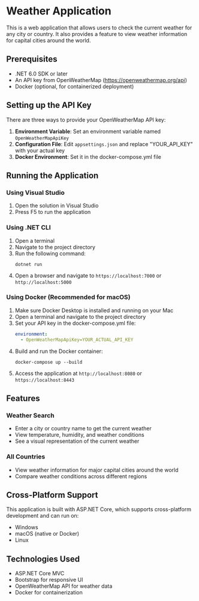 # Weather Application

This is a web application that allows users to check the current weather for any city or country. It also provides a feature to view weather information for capital cities around the world.

## Prerequisites

- .NET 6.0 SDK or later
- An API key from OpenWeatherMap (https://openweathermap.org/api)
- Docker (optional, for containerized deployment)

## Setting up the API Key

There are three ways to provide your OpenWeatherMap API key:

1. **Environment Variable**: Set an environment variable named `OpenWeatherMapApiKey`
2. **Configuration File**: Edit `appsettings.json` and replace "YOUR_API_KEY" with your actual key
3. **Docker Environment**: Set it in the docker-compose.yml file

## Running the Application

### Using Visual Studio
1. Open the solution in Visual Studio
2. Press F5 to run the application

### Using .NET CLI
1. Open a terminal
2. Navigate to the project directory
3. Run the following command:
   ```
   dotnet run
   ```
4. Open a browser and navigate to `https://localhost:7000` or `http://localhost:5000`

### Using Docker (Recommended for macOS)
1. Make sure Docker Desktop is installed and running on your Mac
2. Open a terminal and navigate to the project directory
3. Set your API key in the docker-compose.yml file:
   ```yaml
   environment:
     - OpenWeatherMapApiKey=YOUR_ACTUAL_API_KEY
   ```
4. Build and run the Docker container:
   ```
   docker-compose up --build
   ```
5. Access the application at `http://localhost:8080` or `https://localhost:8443`

## Features

### Weather Search
- Enter a city or country name to get the current weather
- View temperature, humidity, and weather conditions
- See a visual representation of the current weather

### All Countries
- View weather information for major capital cities around the world
- Compare weather conditions across different regions

## Cross-Platform Support

This application is built with ASP.NET Core, which supports cross-platform development and can run on:
- Windows
- macOS (native or Docker)
- Linux

## Technologies Used

- ASP.NET Core MVC
- Bootstrap for responsive UI
- OpenWeatherMap API for weather data
- Docker for containerization 